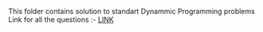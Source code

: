This folder contains solution to standart Dynammic Programming problems
Link for all the questions :-
[LINK](https://cses.fi/problemset/list)
